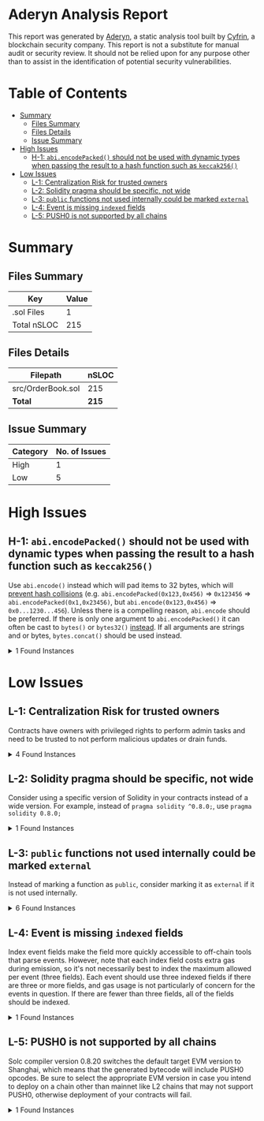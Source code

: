 # Aderyn Analysis Report

This report was generated by [Aderyn](https://github.com/Cyfrin/aderyn), a static analysis tool built by [Cyfrin](https://cyfrin.io), a blockchain security company. This report is not a substitute for manual audit or security review. It should not be relied upon for any purpose other than to assist in the identification of potential security vulnerabilities.
# Table of Contents

- [Summary](#summary)
  - [Files Summary](#files-summary)
  - [Files Details](#files-details)
  - [Issue Summary](#issue-summary)
- [High Issues](#high-issues)
  - [H-1: `abi.encodePacked()` should not be used with dynamic types when passing the result to a hash function such as `keccak256()`](#h-1-abiencodepacked-should-not-be-used-with-dynamic-types-when-passing-the-result-to-a-hash-function-such-as-keccak256)
- [Low Issues](#low-issues)
  - [L-1: Centralization Risk for trusted owners](#l-1-centralization-risk-for-trusted-owners)
  - [L-2: Solidity pragma should be specific, not wide](#l-2-solidity-pragma-should-be-specific-not-wide)
  - [L-3: `public` functions not used internally could be marked `external`](#l-3-public-functions-not-used-internally-could-be-marked-external)
  - [L-4: Event is missing `indexed` fields](#l-4-event-is-missing-indexed-fields)
  - [L-5: PUSH0 is not supported by all chains](#l-5-push0-is-not-supported-by-all-chains)


# Summary

## Files Summary

| Key | Value |
| --- | --- |
| .sol Files | 1 |
| Total nSLOC | 215 |


## Files Details

| Filepath | nSLOC |
| --- | --- |
| src/OrderBook.sol | 215 |
| **Total** | **215** |


## Issue Summary

| Category | No. of Issues |
| --- | --- |
| High | 1 |
| Low | 5 |


# High Issues

## H-1: `abi.encodePacked()` should not be used with dynamic types when passing the result to a hash function such as `keccak256()`

Use `abi.encode()` instead which will pad items to 32 bytes, which will [prevent hash collisions](https://docs.soliditylang.org/en/v0.8.13/abi-spec.html#non-standard-packed-mode) (e.g. `abi.encodePacked(0x123,0x456)` => `0x123456` => `abi.encodePacked(0x1,0x23456)`, but `abi.encode(0x123,0x456)` => `0x0...1230...456`). Unless there is a compelling reason, `abi.encode` should be preferred. If there is only one argument to `abi.encodePacked()` it can often be cast to `bytes()` or `bytes32()` [instead](https://ethereum.stackexchange.com/questions/30912/how-to-compare-strings-in-solidity#answer-82739).
If all arguments are strings and or bytes, `bytes.concat()` should be used instead.

<details><summary>1 Found Instances</summary>


- Found in src/OrderBook.sol [Line: 245](src/OrderBook.sol#L245)

	```solidity
	            abi.encodePacked(
	```

</details>



# Low Issues

## L-1: Centralization Risk for trusted owners

Contracts have owners with privileged rights to perform admin tasks and need to be trusted to not perform malicious updates or drain funds.

<details><summary>4 Found Instances</summary>


- Found in src/OrderBook.sol [Line: 23](src/OrderBook.sol#L23)

	```solidity
	contract OrderBook is Ownable {
	```

- Found in src/OrderBook.sol [Line: 271](src/OrderBook.sol#L271)

	```solidity
	    function setAllowedSellToken(address _token, bool _isAllowed) external onlyOwner {
	```

- Found in src/OrderBook.sol [Line: 278](src/OrderBook.sol#L278)

	```solidity
	    function emergencyWithdrawERC20(address _tokenAddress, uint256 _amount, address _to) external onlyOwner {
	```

- Found in src/OrderBook.sol [Line: 294](src/OrderBook.sol#L294)

	```solidity
	    function withdrawFees(address _to) external onlyOwner {
	```

</details>



## L-2: Solidity pragma should be specific, not wide

Consider using a specific version of Solidity in your contracts instead of a wide version. For example, instead of `pragma solidity ^0.8.0;`, use `pragma solidity 0.8.0;`

<details><summary>1 Found Instances</summary>


- Found in src/OrderBook.sol [Line: 2](src/OrderBook.sol#L2)

	```solidity
	pragma solidity ^0.8.0;
	```

</details>



## L-3: `public` functions not used internally could be marked `external`

Instead of marking a function as `public`, consider marking it as `external` if it is not used internally.

<details><summary>6 Found Instances</summary>


- Found in src/OrderBook.sol [Line: 107](src/OrderBook.sol#L107)

	```solidity
	    function createSellOrder(
	```

- Found in src/OrderBook.sol [Line: 138](src/OrderBook.sol#L138)

	```solidity
	    function amendSellOrder(
	```

- Found in src/OrderBook.sol [Line: 177](src/OrderBook.sol#L177)

	```solidity
	    function cancelSellOrder(uint256 _orderId) public {
	```

- Found in src/OrderBook.sol [Line: 194](src/OrderBook.sol#L194)

	```solidity
	    function buyOrder(uint256 _orderId) public {
	```

- Found in src/OrderBook.sol [Line: 215](src/OrderBook.sol#L215)

	```solidity
	    function getOrder(uint256 _orderId) public view returns (Order memory orderDetails) {
	```

- Found in src/OrderBook.sol [Line: 220](src/OrderBook.sol#L220)

	```solidity
	    function getOrderDetailsString(uint256 _orderId) public view returns (string memory details) {
	```

</details>



## L-4: Event is missing `indexed` fields

Index event fields make the field more quickly accessible to off-chain tools that parse events. However, note that each index field costs extra gas during emission, so it's not necessarily best to index the maximum allowed per event (three fields). Each event should use three indexed fields if there are three or more fields, and gas usage is not particularly of concern for the events in question. If there are fewer than three fields, all of the fields should be indexed.

<details><summary>1 Found Instances</summary>


- Found in src/OrderBook.sol [Line: 63](src/OrderBook.sol#L63)

	```solidity
	    event OrderAmended(
	```

</details>



## L-5: PUSH0 is not supported by all chains

Solc compiler version 0.8.20 switches the default target EVM version to Shanghai, which means that the generated bytecode will include PUSH0 opcodes. Be sure to select the appropriate EVM version in case you intend to deploy on a chain other than mainnet like L2 chains that may not support PUSH0, otherwise deployment of your contracts will fail.

<details><summary>1 Found Instances</summary>


- Found in src/OrderBook.sol [Line: 2](src/OrderBook.sol#L2)

	```solidity
	pragma solidity ^0.8.0;
	```

</details>



